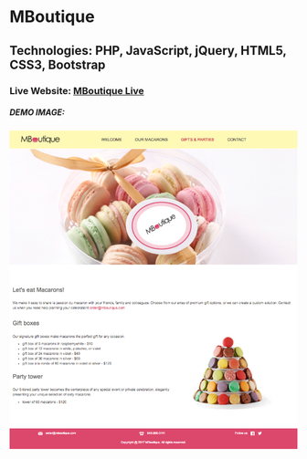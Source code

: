 # MBoutique

## Technologies: PHP, JavaScript, jQuery, HTML5, CSS3, Bootstrap

### Live Website: [MBoutique Live](http://www.vachebaghdassarian.com/mboutique)

##### DEMO IMAGE: 
![alt text](/demo_image.png "Matching Game")